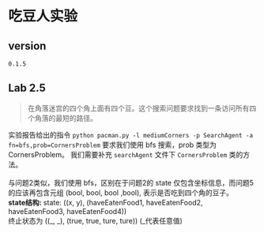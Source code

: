 # 吃豆人实验

## version
`0.1.5`

## Lab 2.5
> 在角落迷宫的四个角上面有四个豆。这个搜索问题要求找到一条访问所有四个角落的最短的路径。  

实验报告给出的指令 `python pacman.py -l mediumCorners -p SearchAgent -a fn=bfs,prob=CornersProblem` 要求我们使用 bfs 搜索，prob 类型为 CornersProblem。 我们需要补充 `searchAgent` 文件下 `CornersProblem` 类的方法。  
<br>
与问题2类似，我们使用 bfs，区别在于问题2的 state 仅包含坐标信息，而问题5的应该再包含元组 (bool, bool, bool ,bool), 表示是否吃到四个角的豆子。  
**state结构:**
state: ((x, y), (haveEatenFood1, haveEatenFood2, haveEatenFood3, haveEatenFood4))  
终止状态为 ((_, _), (true, true, ture, ture))  (_代表任意值)

